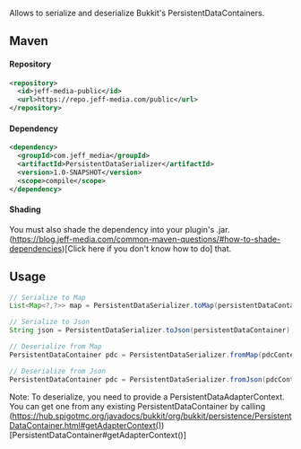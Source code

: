 Allows to serialize and deserialize Bukkit's PersistentDataContainers.

## Maven
#### Repository
```xml
<repository>
  <id>jeff-media-public</id>
  <url>https://repo.jeff-media.com/public</url>
</repository>
```
#### Dependency
```xml
<dependency>
  <groupId>com.jeff_media</groupId>
  <artifactId>PersistentDataSerializer</artifactId>
  <version>1.0-SNAPSHOT</version>
  <scope>compile</scope>
</dependency>
```
#### Shading
You must also shade the dependency into your plugin's .jar. (https://blog.jeff-media.com/common-maven-questions/#how-to-shade-dependencies)[Click here if you don't know how to do] that.

## Usage
```java
// Serialize to Map
List<Map<?,?>> map = PersistentDataSerializer.toMap(persistentDataContainer);

// Serialize to Json
String json = PersistentDataSerializer.toJson(persistentDataContainer);

// Deserialize from Map
PersistentDataContainer pdc = PersistentDataSerializer.fromMap(pdcContext, map);

// Deserialize from Json
PersistentDataContainer pdc = PersistentDataSerializer.fromJson(pdcContext, json);
```

Note: To deserialize, you need to provide a PersistentDataAdapterContext. You can get one from any existing PersistentDataContainer by calling (https://hub.spigotmc.org/javadocs/bukkit/org/bukkit/persistence/PersistentDataContainer.html#getAdapterContext())[PersistentDataContainer#getAdapterContext()]
